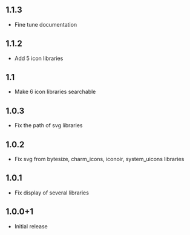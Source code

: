 ## 1.1.3

- Fine tune documentation

## 1.1.2

- Add 5 icon libraries

## 1.1

- Make 6 icon libraries searchable

## 1.0.3

- Fix the path of svg libraries

## 1.0.2

- Fix svg from bytesize, charm_icons, iconoir, system_uicons libraries

## 1.0.1

- Fix display of several libraries

## 1.0.0+1

- Initial release

